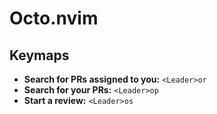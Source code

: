 # Octo.nvim

## Keymaps

- **Search for PRs assigned to you:** `<Leader>or`
- **Search for your PRs:** `<Leader>op`
- **Start a review:** `<Leader>os`

